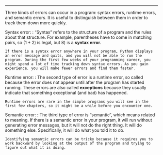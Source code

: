 ---------

Three kinds of errors can occur in a program: syntax errors, runtime errors, and semantic errors. It is useful to distinguish between them in order to track them down more quickly.

Syntax error:
:   “Syntax” refers to the structure of a program and the rules about that structure. For example, parentheses have to come in matching pairs, so <span>(1 + 2)</span> is legal, but <span>8)</span> is a <span>**syntax error**</span>.

    If there is a syntax error anywhere in your program, Python displays an error message and quits, and you will not be able to run the program. During the first few weeks of your programming career, you might spend a lot of time tracking down syntax errors. As you gain experience, you will make fewer errors and find them faster.

Runtime error:
:   The second type of error is a runtime error, so called because the error does not appear until after the program has started running. These errors are also called <span>**exceptions**</span> because they usually indicate that something exceptional (and bad) has happened.

    Runtime errors are rare in the simple programs you will see in the first few chapters, so it might be a while before you encounter one.

Semantic error:
:   The third type of error is “semantic”, which means related to meaning. If there is a semantic error in your program, it will run without generating error messages, but it will not do the right thing. It will do something else. Specifically, it will do what you told it to do.

    Identifying semantic errors can be tricky because it requires you to work backward by looking at the output of the program and trying to figure out what it is doing.

